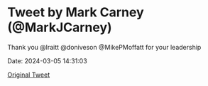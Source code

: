 # Tweet by Mark Carney (@MarkJCarney)

Thank you @lraitt @doniveson @MikePMoffatt for your leadership

Date: 2024-03-05 14:31:03

[Original Tweet](https://x.com/MarkJCarney/status/1765022214858866727)
